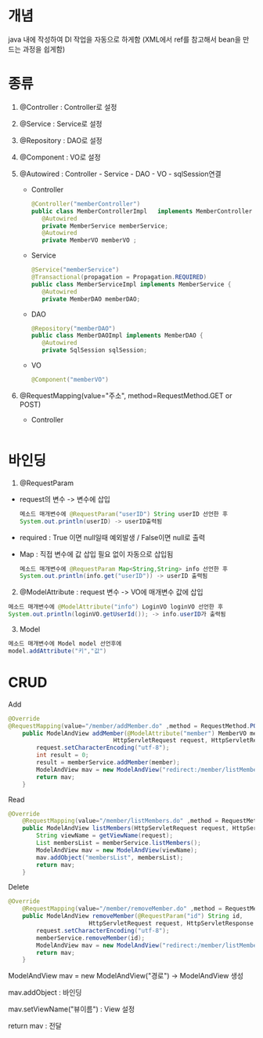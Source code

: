 # 개념

java 내에 작성하여 DI 작업을 자동으로 하게함 (XML에서 ref를 참고해서 bean을 만드는 과정을 쉽게함)



# 종류

1. @Controller : Controller로 설정

2. @Service : Service로 설정

3. @Repository : DAO로 설정

4. @Component : VO로 설정

5. @Autowired : Controller - Service - DAO - VO - sqlSession연결

   * Controller

     ```java
     @Controller("memberController")
     public class MemberControllerImpl   implements MemberController {
     	@Autowired
     	private MemberService memberService;
     	@Autowired
     	private MemberVO memberVO ;
     ```

   * Service

     ```java
     @Service("memberService")
     @Transactional(propagation = Propagation.REQUIRED)
     public class MemberServiceImpl implements MemberService {
     	@Autowired
     	private MemberDAO memberDAO;
     ```

   * DAO

     ```java
     @Repository("memberDAO")
     public class MemberDAOImpl implements MemberDAO {
     	@Autowired
     	private SqlSession sqlSession;
     ```

   * VO

     ```java
     @Component("memberVO")
     ```

     

6. @RequestMapping(value="주소", method=RequestMethod.GET or POST)

   * Controller

     ```java
     ```

     

# 바인딩

1. @RequestParam

* request의 변수 -> 변수에 삽입 

  ```java
  메소드 매개변수에 @RequestParam("userID") String userID 선언한 후
  System.out.println(userID) -> userID출력됨
  ```

* required : True 이면 null일때 예외발생  /  False이면 null로 출력

* Map : 직접 변수에 값 삽입 필요 없이 자동으로 삽입됨

  ```java
  메소드 매개변수에 @RequestParam Map<String,String> info 선언한 후
  System.out.println(info.get("userID")) -> userID 출력됨
  ```

2. @ModelAttribute : request 변수 -> VO에 매개변수 값에 삽입

```java 
메소드 매개변수에 @ModelAttribute("info") LoginVO loginVO 선언한 후
System.out.println(loginVO.getUserId()); -> info.userID가 출력됨
```

3. Model

```java
메소드 매개변수에 Model model 선언후에
model.addAttribute("키","값")
```



# CRUD

Add

```java
@Override
@RequestMapping(value="/member/addMember.do" ,method = RequestMethod.POST)
	public ModelAndView addMember(@ModelAttribute("member") MemberVO member,
			                  HttpServletRequest request, HttpServletResponse response) throws Exception {
		request.setCharacterEncoding("utf-8");
		int result = 0;
		result = memberService.addMember(member);
		ModelAndView mav = new ModelAndView("redirect:/member/listMembers.do");
		return mav;
	}
```



Read

```java
@Override
	@RequestMapping(value="/member/listMembers.do" ,method = RequestMethod.GET)
	public ModelAndView listMembers(HttpServletRequest request, HttpServletResponse response) throws Exception {
		String viewName = getViewName(request);
		List membersList = memberService.listMembers();
		ModelAndView mav = new ModelAndView(viewName);
		mav.addObject("membersList", membersList);
		return mav;
	}
```



Delete

```java
@Override
	@RequestMapping(value="/member/removeMember.do" ,method = RequestMethod.GET)
	public ModelAndView removeMember(@RequestParam("id") String id, 
			           HttpServletRequest request, HttpServletResponse response) throws Exception{
		request.setCharacterEncoding("utf-8");
		memberService.removeMember(id);
		ModelAndView mav = new ModelAndView("redirect:/member/listMembers.do");
		return mav;
	}
```





ModelAndView mav = new ModelAndView("경로") ->  ModelAndView 생성

mav.addObject	:  바인딩

mav.setViewName("뷰이름") : View 설정

return mav : 전달

